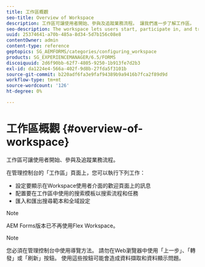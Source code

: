 ```yaml
---
title: 工作區概觀
seo-title: Overview of Workspace
description: 工作區可讓使用者開始、參與及追蹤業務流程。 讓我們進一步了解工作區。
seo-description: The workspace lets users start, participate in, and track business processes. Let us learn more about the workspace.
uuid: 25374641-a70b-485a-8d34-5d7b156c08e8
contentOwner: admin
content-type: reference
geptopics: SG_AEMFORMS/categories/configuring_workspace
products: SG_EXPERIENCEMANAGER/6.5/FORMS
discoiquuid: 2d6f90bb-62f7-4805-9250-1b913fe7d2b3
exl-id: da1224e4-566a-402f-9d8b-27fda5f3101b
source-git-commit: b220adf6fa3e9faf94389b9a9416b7fca2f89d9d
workflow-type: tm+mt
source-wordcount: '126'
ht-degree: 0%

---
```


# 工作區概觀 {#overview-of-workspace}

工作區可讓使用者開始、參與及追蹤業務流程。

在管理控制台的「工作區」頁面上，您可以執行下列工作：

* 設定要顯示在Workspace使用者介面的歡迎頁面上的訊息
* 配置要在工作區中使用的搜索模板以搜索流程和任務
* 匯入和匯出搜尋範本和全域設定

>[!NOTE]
>
>AEM Forms版本已不再使用Flex Workspace。

>[!NOTE]
>
>您必須在管理控制台中使用導覽方法。 請勿在Web瀏覽器中使用「上一步」、「轉發」或「刷新」按鈕。 使用這些按鈕可能會造成資料擷取和資料顯示問題。

